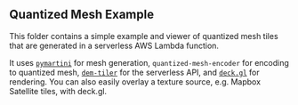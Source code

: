 ## Quantized Mesh Example

This folder contains a simple example and viewer of quantized mesh tiles that
are generated in a serverless AWS Lambda function.

It uses [`pymartini`][pymartini] for mesh generation, `quantized-mesh-encoder`
for encoding to quantized mesh, [`dem-tiler`][dem-tiler] for the serverless API,
and [`deck.gl`](https://deck.gl) for rendering. You can also easily overlay a
texture source, e.g. Mapbox Satellite tiles, with deck.gl.

[pymartini]: https://github.com/kylebarron/pymartini
[dem-tiler]: https://github.com/kylebarron/dem-tiler
